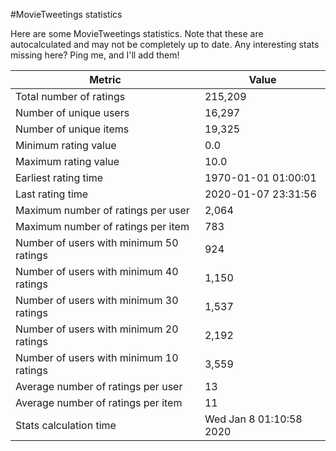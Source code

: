#MovieTweetings statistics

Here are some MovieTweetings statistics. Note that these are autocalculated and may not be completely up to date. Any interesting stats missing here? Ping me, and I'll add them!

Metric | Value
--- | ---
Total number of ratings                 | 215,209
Number of unique users                  | 16,297
Number of unique items                  | 19,325
Minimum rating value                    | 0.0
Maximum rating value                    | 10.0
Earliest rating time                    | 1970-01-01 01:00:01
Last rating time                        | 2020-01-07 23:31:56
Maximum number of ratings per user      | 2,064
Maximum number of ratings per item      | 783
Number of users with minimum 50 ratings | 924
Number of users with minimum 40 ratings | 1,150
Number of users with minimum 30 ratings | 1,537
Number of users with minimum 20 ratings | 2,192
Number of users with minimum 10 ratings | 3,559
Average number of ratings per user      | 13
Average number of ratings per item      | 11
Stats calculation time                  | Wed Jan  8 01:10:58 2020


